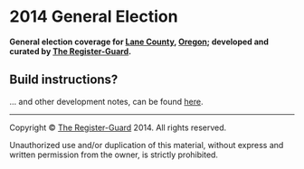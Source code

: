 # 2014 General Election

**General election coverage for [Lane County](http://en.wikipedia.org/wiki/Lane_County,_Oregon), [Oregon](http://en.wikipedia.org/wiki/Oregon); developed and curated by [The Register-Guard](http://registerguard.com).**

## Build instructions?

… and other development notes, can be found [here](source/README.md).

---

Copyright © [The Register-Guard](http://registerguard.com) 2014. All rights reserved.

Unauthorized use and/or duplication of this material, without express and written permission from the owner, is strictly prohibited.
